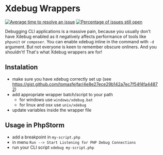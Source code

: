 # Xdebug Wrappers

[![Average time to resolve an issue](http://isitmaintained.com/badge/resolution/tomasfejfar/xdebug-wrappers.svg)](http://isitmaintained.com/project/tomasfejfar/xdebug-wrappers "Average time to resolve an issue")
[![Percentage of issues still open](http://isitmaintained.com/badge/open/tomasfejfar/xdebug-wrappers.svg)](http://isitmaintained.com/project/tomasfejfar/xdebug-wrappers "Percentage of issues still open")

Debugging CLI applications is a massive pain, because you usually don't have Xdebug enabled as it negatively affects performance of tools like `phpunit` or `composer`. You can enable xdebug inline in the command with `-d` argument. But not everyone is keen to remember obscure onliners. And you shouldn't! That's what Xdebug wrappers are for! 

## Instalation

* make sure you have xdebug correctly set up (see https://gist.github.com/tomasfejfar/4e8e27ece29b142a7ec7f54f4fa44872)
* add appropriate wrapper batch/script to your path
  * for windows use `windows/xdebug.bat`
  * for linux and osx use `unix/xdebug`
* update variables inside the wrapper file

## Usage in PhpStorm

* add a breakpoint in `my-script.php`
* in menu `Run --> Start Listening for PHP Debug Connections`
* run your CLI script `xdebug my-script.php`
